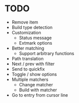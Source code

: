 # TODO

- Remove item
- Build type detection
- Customization
  - Status message
  - Extmark options
- Better matching
  - Support arbitrary functions
- Path translation
- Next / prev with filter
- Send to quickfix
- Toggle / show options
- Multiple matchers
  - Change matcher
  - Build with matcher
- Go to entry from cursor line
